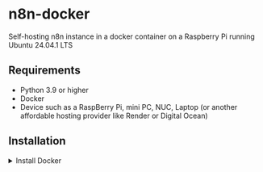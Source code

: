 # n8n-docker

Self-hosting n8n instance in a docker container on a Raspberry Pi running Ubuntu 24.04.1 LTS

## Requirements

- Python 3.9 or higher
- Docker
- Device such as a RaspBerry Pi, mini PC, NUC, Laptop (or another affordable hosting provider like Render or Digital Ocean)

## Installation
   <details>
    <summary>Install Docker</summary>
    <br>
    
    # Add Docker's official GPG key:
   ```bash
    sudo apt-get update
    sudo apt-get install ca-certificates curl gnupg
    sudo install -m 0755 -d /etc/apt/keyrings
    curl -fsSL https://download.docker.com/linux/ubuntu/gpg | sudo gpg --dearmor -o /etc/apt/keyrings/docker.gpg
    sudo chmod a+r /etc/apt/keyrings/docker.gpg
    ```
   
    # Add the repository to Apt sources:
   ```bash
    echo \
      "deb [arch="$(dpkg --print-architecture)" signed-by=/etc/apt/keyrings/docker.gpg] https://download.docker.com/linux/ubuntu \
      "$(. /etc/os-release && echo "$VERSION_CODENAME")" stable" | \
      sudo tee /etc/apt/sources.list.d/docker.list > /dev/null
    sudo apt-get update
    ```
   
    # Install the latest version
    ```bash
    sudo apt-get install docker-ce docker-ce-cli containerd.io docker-buildx-plugin docker-compose-plugin
    ```

   # Check Installed Version
    ```bash
    docker -v
    ```

    # Check Docker Compose

    ```bash
    docker compose
    ```

    # Check runtime

    ```bash
    sudo docker run hello-world
    ```

    # **Use Docker without sudo**

    ```bash
    sudo usermod -aG docker $USER
    ```
    </details>
    
    <details>
    <summary>n8n</summary>
    <br>

    # Create a directory for n8n
    The official docs for a self-hosted Docker instance can be found [here](https://docs.n8n.io/hosting/installation/docker/#starting-n8n/)

    # Create a directory for n8n
    ```bash
    mkdir n8n
    cd n8n
    ```

    n8n uses sqllite by default, but you can use Postgres or MySQL (recommended). For simplicity, we will use sqllite.

    A challenge I had was getting webhooks to work correctly, some of the docs recommend to start the n8n instance with the -tunnel environment variable, however, I was unable to get this working.

    I was running my n8n instance behind a cloudflare tunnel, so I had to run the docker command with the environment variable -e WEBHOOK_URL={your tunnel url}. If you are using a reverse proxy like ngnix or traefik, you may need to set this variable.
    List of environment variables can be found [here](https://docs.n8n.io/hosting/configuration/environment-variables/endpoints/)

    # Run the docker container with the environment variable
    ```bash
    docker run -d -it --rm --name n8n -e WEBHOOK_URL={your-url-here} -p 5678:5678 -v n8n_data:/home/node/.n8n docker.n8n.io/n8nio/n8n start
    ```
    </details>

    